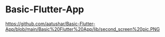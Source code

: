 # Basic-Flutter-App
https://github.com/aatushar/Basic-Flutter-App/blob/main/Basic%20Flutter%20App/lib/second_screen%20pic.PNG
